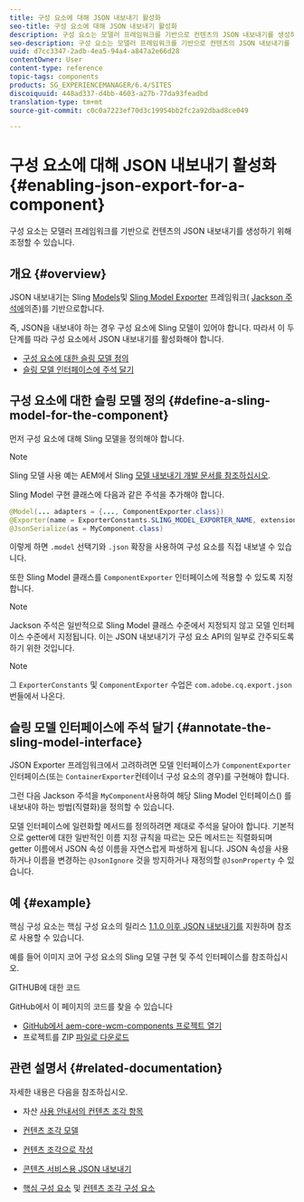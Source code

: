 ```yaml
---
title: 구성 요소에 대해 JSON 내보내기 활성화
seo-title: 구성 요소에 대해 JSON 내보내기 활성화
description: 구성 요소는 모델러 프레임워크를 기반으로 컨텐츠의 JSON 내보내기를 생성하기 위해 조정할 수 있습니다.
seo-description: 구성 요소는 모델러 프레임워크를 기반으로 컨텐츠의 JSON 내보내기를 생성하기 위해 조정할 수 있습니다.
uuid: d7cc3347-2adb-4ea5-94a4-a847a2e66d28
contentOwner: User
content-type: reference
topic-tags: components
products: SG_EXPERIENCEMANAGER/6.4/SITES
discoiquuid: 448ad337-d4bb-4603-a27b-77da93feadbd
translation-type: tm+mt
source-git-commit: c0c0a7223ef70d3c19954bb2fc2a92dbad8ce049

---
```



# 구성 요소에 대해 JSON 내보내기 활성화{#enabling-json-export-for-a-component}

구성 요소는 모델러 프레임워크를 기반으로 컨텐츠의 JSON 내보내기를 생성하기 위해 조정할 수 있습니다.

## 개요 {#overview}

JSON 내보내기는 Sling [Models](https://sling.apache.org/documentation/bundles/models.html)및 [Sling Model Exporter](https://sling.apache.org/documentation/bundles/models.html#exporter-framework-since-130) 프레임워크( [Jackson 주석에](https://github.com/FasterXML/jackson-annotations/wiki/Jackson-Annotations)의존)를 기반으로합니다.

즉, JSON을 내보내야 하는 경우 구성 요소에 Sling 모델이 있어야 합니다. 따라서 이 두 단계를 따라 구성 요소에서 JSON 내보내기를 활성화해야 합니다.

* [구성 요소에 대한 슬링 모델 정의](/help/sites-developing/json-exporter-components.md#define-a-sling-model-for-the-component)
* [슬링 모델 인터페이스에 주석 달기](#annotate-the-sling-model-interface)

## 구성 요소에 대한 슬링 모델 정의 {#define-a-sling-model-for-the-component}

먼저 구성 요소에 대해 Sling 모델을 정의해야 합니다.

>[!NOTE]
>
>Sling 모델 사용 예는 AEM에서 Sling [모델 내보내기 개발 문서를 참조하십시오](https://helpx.adobe.com/experience-manager/kt/platform-repository/using/sling-model-exporter-tutorial-develop.html).

Sling Model 구현 클래스에 다음과 같은 주석을 추가해야 합니다.

```java
@Model(... adapters = {..., ComponentExporter.class})
@Exporter(name = ExporterConstants.SLING_MODEL_EXPORTER_NAME, extensions = ExporterConstants.SLING_MODEL_EXTENSION)
@JsonSerialize(as = MyComponent.class)
```

이렇게 하면 `.model` 선택기와 `.json` 확장을 사용하여 구성 요소를 직접 내보낼 수 있습니다.

또한 Sling Model 클래스를 `ComponentExporter` 인터페이스에 적용할 수 있도록 지정합니다.

>[!NOTE]
>
>Jackson 주석은 일반적으로 Sling Model 클래스 수준에서 지정되지 않고 모델 인터페이스 수준에서 지정됩니다. 이는 JSON 내보내기가 구성 요소 API의 일부로 간주되도록 하기 위한 것입니다.

>[!NOTE]
>
>그 `ExporterConstants` 및 `ComponentExporter` 수업은 `com.adobe.cq.export.json` 번들에서 나온다.

## 슬링 모델 인터페이스에 주석 달기 {#annotate-the-sling-model-interface}

JSON Exporter 프레임워크에서 고려하려면 모델 인터페이스가 `ComponentExporter` 인터페이스(또는 `ContainerExporter`컨테이너 구성 요소의 경우)를 구현해야 합니다.

그런 다음 Jackson 주석을 `MyComponent`사용하여 해당 Sling Model 인터페이스() [](https://github.com/FasterXML/jackson-annotations/wiki/Jackson-Annotations) 를 내보내야 하는 방법(직렬화)을 정의할 수 있습니다.

모델 인터페이스에 일련화할 메서드를 정의하려면 제대로 주석을 달아야 합니다. 기본적으로 getter에 대한 일반적인 이름 지정 규칙을 따르는 모든 메서드는 직렬화되며 getter 이름에서 JSON 속성 이름을 자연스럽게 파생하게 됩니다. JSON 속성을 사용하거나 이름을 변경하는 `@JsonIgnore` 것을 방지하거나 재정의할 `@JsonProperty` 수 있습니다.

## 예 {#example}

핵심 구성 요소는 핵심 구성 요소의 릴리스 [1.1.0 이후 JSON 내보내기를](https://docs.adobe.com/content/help/en/experience-manager-core-components/using/introduction.html) 지원하며 참조로 사용할 수 있습니다.

예를 들어 이미지 코어 구성 요소의 Sling 모델 구현 및 주석 인터페이스를 참조하십시오.

GITHUB에 대한 코드

GitHub에서 이 페이지의 코드를 찾을 수 있습니다

* [GitHub에서 aem-core-wcm-components 프로젝트 열기](https://github.com/Adobe-Marketing-Cloud/aem-core-wcm-components)
* 프로젝트를 ZIP [파일로 다운로드](https://github.com/Adobe-Marketing-Cloud/aem-core-wcm-components/archive/master.zip)

## 관련 설명서 {#related-documentation}

자세한 내용은 다음을 참조하십시오.

* 자산 [사용 안내서의 컨텐츠 조각 항목](https://helpx.adobe.com/experience-manager/6-4/assets/user-guide.html?topic=/experience-manager/6-4/assets/morehelp/content-fragments.ug.js)

* [컨텐츠 조각 모델](/help/assets/content-fragments-models.md)
* [컨텐츠 조각으로 작성](/help/sites-authoring/content-fragments.md)
* [콘텐츠 서비스용 JSON 내보내기](/help/sites-developing/json-exporter.md)
* [핵심 구성 요소](https://docs.adobe.com/content/help/en/experience-manager-core-components/using/introduction.html) 및 [컨텐츠 조각 구성 요소](https://helpx.adobe.com/experience-manager/core-components/using/content-fragment-component.html)

